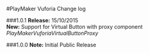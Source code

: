 #PlayMaker Vuforia Change log

###1.0.1
**Release:** 15/10/2015  
**New:** Support for Virtual Button with proxy component *PlayMakerVuforiaVirtualButtonProxy*  

###1.0.0
**Note:**	Initial Public Release  